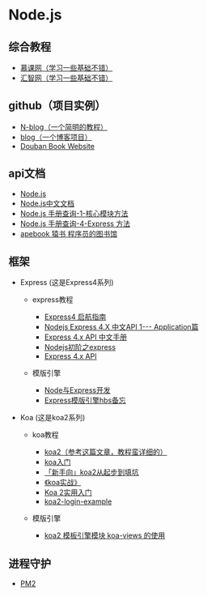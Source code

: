 # Node.js


## 综合教程
* [慕课网（学习一些基础不错）](https://www.imooc.com/)
* [汇智网（学习一些基础不错）](http://www.hubwiz.com/)


## github（项目实例）
* [N-blog（一个简明的教程）](https://github.com/nswbmw/N-blog)
* [blog（一个博客项目）](https://github.com/mhbseal/blog)
* [Douban Book Website](https://github.com/ericjjj/douban)


## api文档
* [Node.js ](https://nodejs.org/api/modules.html#modules_cycles)
* [Node.js中文文档](http://nodejs.cn/api/)
* [Node.js 手册查询-1-核心模块方法](https://cnodejs.org/topic/548e53f157fd3ae46b2334fd)
* [Node.js 手册查询-4-Express 方法](https://cnodejs.org/topic/548e552757fd3ae46b233503)
* [apebook 猿书 程序员的图书馆 ](http://apebook.org/lang/nodejs)


## 框架

* Express (这是Express4系列)

    * express教程
        * [Express4 启航指南](http://www.cnblogs.com/Darren_code/p/express4.html)
        * [Nodejs Express 4.X 中文API 1--- Application篇](http://www.cnblogs.com/ae6623/p/4433048.html)
        * [Express 4.x API 中文手册](http://www.expressjs.com.cn/4x/api.html)
        * [Nodejs初阶之express](http://www.cnblogs.com/Darren_code/p/node_express.html)
        * [Express 4.x API](https://www.zybuluo.com/XiangZhou/note/208532)

    * 模版引擎
        * [Node与Express开发](http://www.imooc.com/article/6923)
        * [Express模版引擎hbs备忘](http://www.tuicool.com/articles/vENRNni)


* Koa (这是koa2系列)

   * koa教程
        * [koa2（参考这篇文章，教程蛮详细的）](https://github.com/chenshenhai/koa2-note)
        * [koa入门](https://www.liaoxuefeng.com/wiki/001434446689867b27157e896e74d51a89c25cc8b43bdb3000/001471087582981d6c0ea265bf241b59a04fa6f61d767f6000)
        * [「新手向」koa2从起步到填坑](http://www.jianshu.com/p/6b816c609669)
        * [《koa实战》](http://book.apebook.org/minghe/koa-action/hello-koa/what.html)
        * [Koa 2实用入门](https://cnodejs.org/topic/5709959abc564eaf3c6a48c8)
        * [koa2-login-example](https://github.com/ConanXie/koa2-login-example)

    * 模版引擎
        * [koa2 模板引擎模块 koa-views 的使用](https://segmentfault.com/q/1010000006854200)



## 进程守护

* [PM2](https://www.tuicool.com/articles/Ab2yErj)